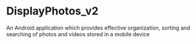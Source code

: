 # DisplayPhotos_v2

An Android application which provides effective organization, sorting and searching of photos and videos stored in a mobile device
